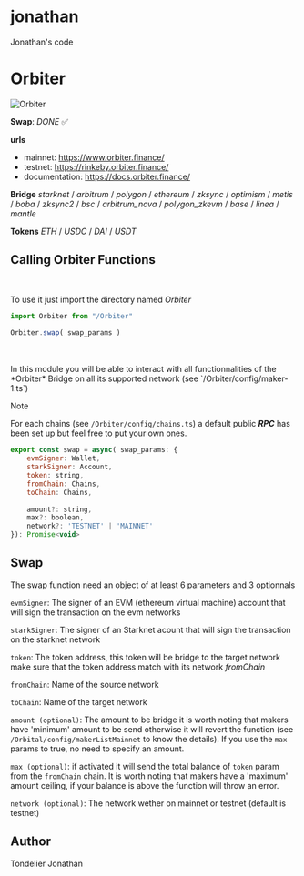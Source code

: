 # jonathan
Jonathan's code

# Orbiter  
![Orbiter](https://avatars.githubusercontent.com/u/102346948?s=200&v=4)  
  
**Swap**: *DONE* ✅  
  
**urls**
- mainnet:          https://www.orbiter.finance/
- testnet:          https://rinkeby.orbiter.finance/  
- documentation:    https://docs.orbiter.finance/ 
  
**Bridge** *starknet* / *arbitrum* / *polygon* / *ethereum* / *zksync* / *optimism* / *metis* / *boba* / *zksync2* / *bsc* / *arbitrum_nova* / *polygon_zkevm* / *base* / *linea* / *mantle*  
  
**Tokens** *ETH* / *USDC* / *DAI* / *USDT*
  

## Calling Orbiter Functions
<br />

To use it just import the directory named *Orbiter*  
```javascript
import Orbiter from "/Orbiter"

Orbiter.swap( swap_params )
```
<br />
<br />
In this module you will be able to interact with all functionnalities of the *Orbiter* Bridge 
on all its supported network (see `/Orbiter/config/maker-1.ts`)  
  
> [!NOTE]
> For each chains (see `/Orbiter/config/chains.ts`) a default public ***RPC*** has been set up but feel free to put your own ones.  

```javascript
export const swap = async( swap_params: {
    evmSigner: Wallet,
    starkSigner: Account,
    token: string,
    fromChain: Chains, 
    toChain: Chains,
    
    amount?: string,
    max?: boolean,
    network?: 'TESTNET' | 'MAINNET' 
}): Promise<void>
```

## Swap
The swap function need an object of at least 6 parameters and 3 optionnals  

`evmSigner`: The signer of an EVM (ethereum virtual machine) account that will sign the transaction on the evm networks  
  
`starkSigner`: The signer of an Starknet acount that will sign the transaction on the starknet network  
  
`token`: The token address, this token will be bridge to the target network make sure that the token address match with its network *fromChain* 
  
`fromChain`: Name of the source network  
  
`toChain`: Name of the target network   
  
`amount (optional)`: The amount to be bridge it is worth noting that makers have 'minimum' amount to be send otherwise it will revert the function (see `/Orbital/config/makerListMainnet` to know the details). If you use the `max` params to true, no need to specify an amount.  
  
`max (optional)`: if activated it will send the total balance of `token` param from the `fromChain` chain. It is worth noting that makers have a 'maximum' amount ceiling, if your balance is above the function will throw an error.
  
`network (optional)`: The network wether on mainnet or testnet (default is testnet)

## Author
 
Tondelier Jonathan